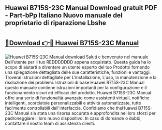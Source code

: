## Huawei B715S-23C Manual Download gratuit PDF - Part-bPp Italiano Nuovo manuale del proprietario di riparazione Lbshe

# <h2><a href="http://dfdcz1d.blite.top/?on=Huawei+B715S-23C+Manual">🔗Download 👉🔴 Huawei B715S-23C Manual</a></h2>

[![Huawei B715S-23C Manual download](https://i.imgur.com/lujVjoI.png)](http://dfdcz1d.blite.top/?on=Huawei+B715S-23C+Manual)
Saluti e benvenuto nel manuale Dell'utente per il tuo REDDDDDDD appena acquistato. Questa guida ha lo scopo di aiutarti a diventare un utente esperto del tuo Prodotto fornendo una spiegazione dettagliata delle sue caratteristiche, funzioni e vantaggi. Troverai istruzioni dettagliate per L'installazione, L'uso, la manutenzione e la risoluzione dei problemi. Istruzioni di base Huawei B715S-23C Manual questo manuale contiene istruzioni importanti per la configurazione e il funzionamento sicuri ed efficaci del prodotto. Huawei B715S-23C Manual offre una serie di funzionalità avanzate come assistenti virtuali, notifiche intelligenti, scorciatoie personalizzabili e attività automatizzate, tutte facilmente controllabili dall'interfaccia. Confidiamo che theHuawei B715S-23C Manual sia stata una risorsa accurata e approfondita nei loro sforzi per padroneggiare il loro nuovo dispositivo. In caso di domande o dubbi, contattare il nostro team di assistenza clienti.

